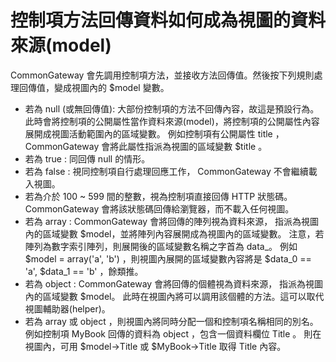 控制項方法回傳資料如何成為視圖的資料來源(model)
===============================================

CommonGateway 會先調用控制項方法，並接收方法回傳值。然後按下列規則處理回傳值，變成視圖內的 $model 變數。

* 若為 null (或無回傳值): 大部份控制項的方法不回傳內容，故這是預設行為。
  此時會將控制項的公開屬性當作資料來源(model)，將控制項的公開屬性內容展開成視圖活動範圍內的區域變數。
  例如控制項有公開屬性 title ，CommonGateway 會將此屬性指派為視圖的區域變數 $title 。
* 若為 true : 同回傳 null 的情形。
* 若為 false : 視同控制項自行處理回應工作， CommonGateway 不會繼續載入視圖。
* 若為介於 100 ~ 599 間的整數，視為控制項直接回傳 HTTP 狀態碼。
  CommonGateway 會將該狀態碼回傳給瀏覽器，而不載入任何視圖。
* 若為 array : CommonGateway 會將回傳的陣列視為資料來源，
  指派為視圖內的區域變數 $model，並將陣列內容展開成為視圖內的區域變數。
  注意，若陣列為數字索引陣列，則展開後的區域變數名稱之字首為 data_。
  例如 $model = array('a', 'b') ，則視圖內展開的區域變數內容將是
  $data_0 == 'a', $data_1 == 'b' ，餘類推。
* 若為 object : CommonGateway 會將回傳的個體視為資料來源，
  指派為視圖內的區域變數 $model。
  此時在視圖內將可以調用該個體的方法。這可以取代視圖輔助器(helper)。
* 若為 array 或 object ，則視圖內將同時分配一個和控制項名稱相同的別名。
  例如控制項 MyBook 回傳的資料為 object ，包含一個資料欄位 Title 。
  則在視圖內，可用 $model-&gt;Title 或 $MyBook-&gt;Title 取得 Title 內容。
